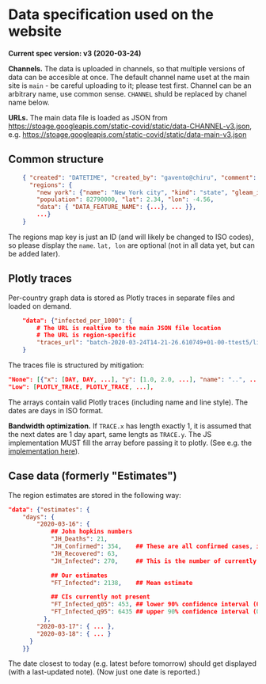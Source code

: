 # Data specification used on the website

**Current spec version: v3 (2020-03-24)**

**Channels.** The data is uploaded in channels, so that multiple versions of data can be accesible at once.
The default channel name uset at the main site is `main` - be careful uploading to it; please test first. Channel can be an arbitrary name, use common sense. `CHANNEL` shuld be replaced by chanel name below.

**URLs.** The main data file is loaded as JSON from https://stoage.googleapis.com/static-covid/static/data-CHANNEL-v3.json, e.g. https://stoage.googleapis.com/static-covid/static/data-main-v3.json

## Common structure

```json
    { "created": "DATETIME", "created_by": "gavento@chiru", "comment": "optional",
      "regions": {
        "new york": {"name": "New York city", "kind": "state", "gleam_id": 34,
        "population": 82790000, "lat": 2.34, "lon": -4.56,
        "data": { "DATA_FEATURE_NAME": {...}, ... }},
        ...}
    }
```

The regions map key is just an ID (and will likely be changed to ISO codes), so please display the `name`. `lat, lon` are optional (not in all data yet, but can be added later).

## Plotly traces

Per-country graph data is stored as Plotly traces in separate files and loaded on demand.

```json
    "data": {"infected_per_1000": {
        # The URL is realtive to the main JSON file location
        # The URL is region-specific
        "traces_url": "batch-2020-03-24T14-21-26.610749+01-00-ttest5/lines-traces-albania.json"
    }
```

The traces file is structured by mitigation:

```json
"None": [{"x": [DAY, DAY, ...], "y": [1.0, 2.0, ...], "name": "..", ...}, PLOTLY_TRACE, ...],
"Low": [PLOTLY_TRACE, PLOTLY_TRACE, ...],
```

The arrays contain valid Plotly traces (including name and line style). The dates are days in ISO format.

**Bandwidth optimization.** If `TRACE.x` has length exactly 1, it is assumed that the next
dates are 1 day apart, same lengts as `TRACE.y`.
The JS implementation MUST fill the array before passing it to plotly.
(See e.g. the [implementation here](https://github.com/epidemics/covid/blob/46d721178fa91a65722b6337794119fff52e47e6/src/server/static/js/lines.js#L182)).

## Case data (formerly "Estimates")

The region estimates are stored in the following way:

```json
"data": {"estimates": {
    "days": {
        "2020-03-16": {
            ## John hopkins numbers
            "JH_Deaths": 21,
            "JH_Confirmed": 354,    ## These are all confirmed cases, including dead and recovered
            "JH_Recovered": 63,
            "JH_Infected": 270,     ## This is the number of currently infected

            ## Our estimates
            "FT_Infected": 2138,    ## Mean estimate

            ## CIs currently not present
            "FT_Infected_q05": 453, ## lower 90% confidence interval (0.05 quantile)
            "FT_Infected_q95": 6435 ## upper 90% confidence interval (0.95 quantile)
          },
        "2020-03-17": { ... },
        "2020-03-18": { ... }
      }
    }}
```

The date closest to today (e.g. latest before tomorrow) should get displayed (with a last-updated note). (Now just one date is reported.)

